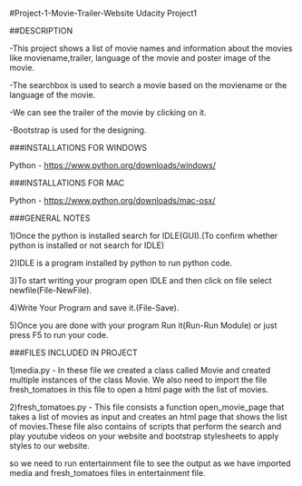 #Project-1-Movie-Trailer-Website
Udacity Project1

##DESCRIPTION

-This project shows a list of movie names and information about the movies like moviename,trailer, language of the movie and poster image of the movie.

-The searchbox is used to search a movie based on the moviename or the language of the movie.

-We can see the trailer of the movie by clicking on it.

-Bootstrap is used for the designing.

###INSTALLATIONS FOR WINDOWS

Python - https://www.python.org/downloads/windows/

###INSTALLATIONS FOR MAC

Python - https://www.python.org/downloads/mac-osx/

###GENERAL NOTES

1)Once the python is installed search for IDLE(GUI).(To confirm whether python is installed or not search for IDLE)

2)IDLE is a program installed by python to run python code.

3)To start writing your program open IDLE and then click on file select newfile(File-NewFile).

4)Write Your Program and save it.(File-Save).

5)Once you are done with your program Run it(Run-Run Module) or just press F5 to run your code.

###FILES INCLUDED IN PROJECT

1)media.py - In these file we created a class called Movie and created multiple instances of the class Movie. We also need to import the file fresh_tomatoes in this file to open a html page with the list of movies.

2)fresh_tomatoes.py - This file consists a function open_movie_page that takes a list of movies as input and creates an html page that shows the list of movies.These file also contains of scripts that perform the search and play youtube videos on your website and bootstrap stylesheets to apply styles to our website.

so we need to run entertainment file to see the output as we have imported media and fresh_tomatoes files in entertainment file.